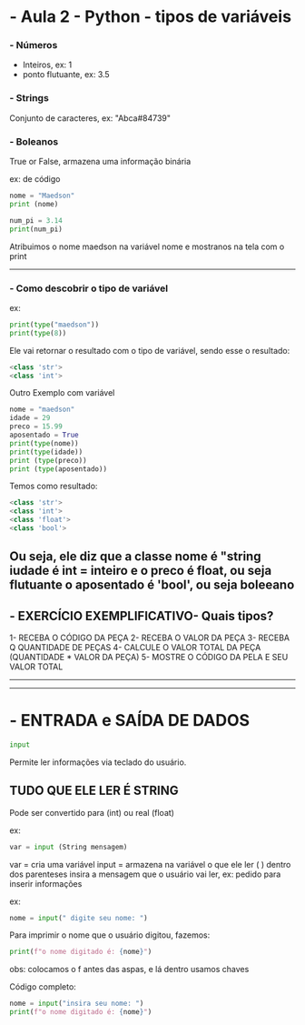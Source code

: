 # - Aula 2 - Python - tipos de variáveis

### - Números
- Inteiros, ex: 1
- ponto flutuante, ex: 3.5

### - Strings

Conjunto de caracteres, ex: "Abca#84739"

### - Boleanos

True or False, armazena uma informação binária

ex: de código
```py
nome = "Maedson"
print (nome)

num_pi = 3.14
print(num_pi)
```
Atribuimos  o nome maedson na variável nome e mostranos na tela com o print

---
### - Como descobrir o tipo de variável

ex:
```py
print(type("maedson"))
print(type(8))

```
Ele vai retornar o resultado com o tipo de variável, sendo esse o resultado:
```py
<class 'str'>
<class 'int'>
```
Outro Exemplo com variável
```py
nome = "maedson"
idade = 29
preco = 15.99
aposentado = True
print(type(nome))
print(type(idade))
print (type(preco))
print (type(aposentado))

```
Temos como resultado:
```py
<class 'str'>
<class 'int'>
<class 'float'>
<class 'bool'>
```
Ou seja, ele diz que a classe nome é "string
iudade é int = inteiro
e o preco é float, ou seja flutuante
o aposentado é 'bool', ou seja boleeano
---

## -  EXERCÍCIO EXEMPLIFICATIVO- Quais tipos?

1- RECEBA O CÓDIGO DA PEÇA
2- RECEBA O VALOR DA PEÇA
3- RECEBA Q QUANTIDADE DE PEÇAS
4- CALCULE O VALOR TOTAL DA PEÇA (QUANTIDADE * VALOR DA PEÇA)
5- MOSTRE O CÓDIGO DA PELA E SEU VALOR TOTAL

---
---
# - ENTRADA e SAÍDA DE DADOS

```py
input
```
Permite ler informações via teclado do usuário.

## TUDO QUE ELE LER É STRING

Pode ser convertido para (int) ou real (float)

ex:
```py
var = input (String mensagem)
```
var = cria uma variável
input = armazena na variável o que ele ler
( )  dentro dos parenteses insira a mensagem que o usuário vai ler, ex: pedido para inserir informações

ex:
```py
nome = input(" digite seu nome: ") 
```
Para imprimir o nome que o usuário digitou, fazemos:
```py
print(f"o nome digitado é: {nome}")
```
obs: colocamos o f antes das aspas, e lá dentro usamos chaves

Código completo: 
```py
nome = input("insira seu nome: ")
print(f"o nome digitado é: {nome}")
```

```py

```

```py

```
```py

```

```py

```

```py

```
```py

```

```py

```

```py

```
```py

```

```py

```

```py

```
```py

```

```py

```

```py

```
```py

```

```py

```

```py

```
```py

```

```py

```

```py

```
```py

```

```py

```

```py

```
```py

```

```py

```

```py

```
```py

```

```py

```

```py

```
```py

```

```py

```

```py

```
```py

```

```py

```

```py

```
```py

```

```py

```

```py

```
```py

```

```py

```

```py

```
```py

```

```py

```

```py

```
```py

```

```py

```

```py

```
```py

```

```py

```

```py

```
```py

```

```py

```

```py

```
```py

```

```py

```

```py

```
```py

```

```py

```

```py

```
```py

```

```py

```

```py

```
```py

```

```py

```

```py

```
```py

```

```py

```

```py

```
```py

```

```py

```

```py

```
```py

```

```py

```

```py

```
```py

```

```py

```

```py

```
```py

```

```py

```

```py

```
```py

```

```py

```

```py

```
```py

```

```py

```

```py

```
```py

```

```py

```

```py

```
```py

```

```py

```

```py

```
```py

```

```py

```

```py

```
```py

```

```py

```

```py

```
```py

```

```py

```

```py

```
```py

```

```py

```

```py

```
```py

```

```py

```

```py

```
```py

```

```py

```

```py

```
```py

```

```py

```

```py

```
```py

```

```py

```

```py

```
```py

```

```py

```

```py

```
```py

```

```py

```

```py

```
```py

```

```py

```

```py

```
```py

```

```py

```

```py

```
```py

```

```py

```

```py

```
```py

```

```py

```

```py

```
```py

```

```py

```

```py

```
```py

```

```py

```

```py

```
```py

```

```py

```

```py

```
```py

```

```py

```

```py

```
```py

```

```py

```

```py

```
```py

```

```py

```

```py

```
```py

```

```py

```

```py

```
```py

```

```py

```

```py

```
```py

```

```py

```

```py

```
```py

```

```py

```

```py

```
```py

```

```py

```

```py

```
```py

```

```py

```

```py

```
```py

```

```py

```

```py

```
```py

```

```py

```

```py

```
```py

```

```py

```

```py

```
```py

```

```py

```

```py

```
```py

```

```py

```

```py

```
```py

```

```py

```

```py

```
```py

```

```py

```

```py

```
```py

```

```py

```

```py

```
```py

```

```py

```

```py

```
```py

```

```py

```

```py

```
```py

```

```py

```

```py

```
```py

```

```py

```

```py

```
```py

```

```py

```

```py

```
```py

```

```py

```

```py

```
```py

```

```py

```

```py

```
```py

```

```py

```

```py

```
```py

```

```py

```

```py

```
```py

```

```py

```

```py

```
```py

```

```py

```

```py

```
```py

```

```py

```

```py

```
```py

```

```py

```

```py

```
```py

```

```py

```

```py

```
```py

```

```py

```

```py

```
```py

```

```py

```

```py

```
```py

```

```py

```

```py

```
```py

```

```py

```

```py

```
```py

```

```py

```

```py

```
```py

```

```py

```

```py

```
```py

```

```py

```

```py

```
```py

```

```py

```

```py

```
```py

```

```py

```

```py

```
```py

```

```py

```

```py

```
```py

```

```py

```

```py

```
```py

```

```py

```

```py

```
```py

```

```py

```

```py

```
```py

```

```py

```

```py

```
```py

```

```py

```

```py

```
```py

```

```py

```

```py

```
```py

```

```py

```

```py

```
```py

```

```py

```

```py

```
```py

```

```py

```

```py

```
```py

```

```py

```

```py

```
```py

```

```py

```

```py

```
```py

```

```py

```

```py

```
```py

```

```py

```

```py

```
```py

```

```py

```

```py

```
